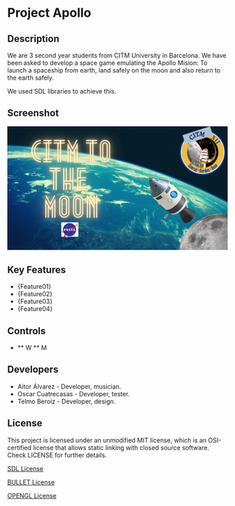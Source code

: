 # Project Apollo

## Description

We are 3 second year students from CITM University in Barcelona. We have been asked to develop a space game emulating the Apollo Mision: To launch a spaceship from earth, land safely on the moon and also return to the earth safely.

We used SDL libraries to achieve this.

## Screenshot
![](Screenshots/portrait.png)

## Key Features

 - {Feature01}
 - {Feature02}
 - {Feature03}
 - {Feature04}
 
## Controls

 - ** W ** M

## Developers

 - Aitor Álvarez - Developer, musician.
 - Oscar Cuatrecasas - Developer, tester.
 - Telmo Beroiz - Developer, design.

## License

This project is licensed under an unmodified MIT license, which is an OSI-certified license that allows static linking with closed source software. Check LICENSE for further details.

[SDL License](https://www.libsdl.org/license.php)

[BULLET License](https://opensource.org/licenses/Zlib)

[OPENGL License](https://www.opengl.org/about/#11)
